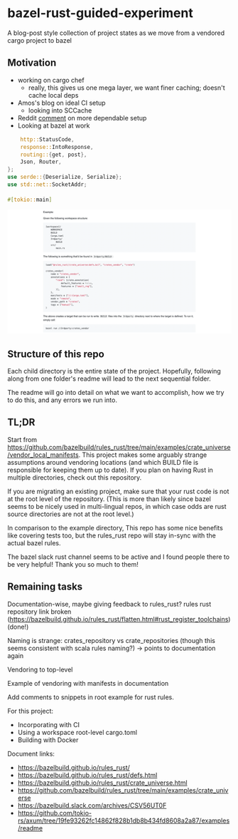 # bazel-rust-guided-experiment
A blog-post style collection of project states as we move from a vendored cargo project to bazel

## Motivation
- working on cargo chef
  - really, this gives us one mega layer, we want finer caching; doesn't cache local deps
- Amos's blog on ideal CI setup
  - looking into SCCache
- Reddit [comment](https://www.reddit.com/r/rust/comments/ua09tc/comment/i5w7n6g/?utm_source=share&utm_medium=web2x&context=3) on more dependable setup
- Looking at bazel at work

```rust
    http::StatusCode,
    response::IntoResponse,
    routing::{get, post},
    Json, Router,
};
use serde::{Deserialize, Serialize};
use std::net::SocketAddr;

#[tokio::main]
```

![The Rust Logo](../src/Screen%20Shot%202022-06-04%20at%2012.42.40%20AM.png)

## Structure of this repo

Each child directory is the entire state of the project.
Hopefully, following along from one folder's readme
will lead to the next sequential folder.

The readme will go into detail on what we want to accomplish,
how we try to do this, and any errors we run into.

## TL;DR

Start from https://github.com/bazelbuild/rules_rust/tree/main/examples/crate_universe/vendor_local_manifests.
This project makes some arguably strange assumptions around vendoring locations
(and which BUILD file is responsible for keeping them up to date).
If you plan on having Rust in multiple directories, check out this repository.

If you are migrating an existing project, make sure that
your rust code is not at the root level of the repository.
(This is more than likely since bazel seems to be nicely
used in multi-lingual repos, in which case odds are rust source
directories are not at the root level.)

In comparison to the example directory,
This repo has some nice benefits like covering tests too,
but the rules_rust repo will stay in-sync with the actual bazel rules.

The bazel slack rust channel seems to be active and I found
people there to be very helpful! Thank you so much to them!

## Remaining tasks
Documentation-wise, maybe giving feedback to rules_rust?
rules rust repository link broken (https://bazelbuild.github.io/rules_rust/flatten.html#rust_register_toolchains)
(done!)

Naming is strange: crates_repository vs crate_repositories (though this seems consistent with scala rules naming?)
-> points to documentation again

Vendoring to top-level

Example of vendoring with manifests in documentation

Add comments to snippets in root example for rust rules.

For this project:
- Incorporating with CI
- Using a workspace root-level cargo.toml
- Building with Docker

Document links:
- https://bazelbuild.github.io/rules_rust/
- https://bazelbuild.github.io/rules_rust/defs.html
- https://bazelbuild.github.io/rules_rust/crate_universe.html
- https://github.com/bazelbuild/rules_rust/tree/main/examples/crate_universe
- https://bazelbuild.slack.com/archives/CSV56UT0F
- https://github.com/tokio-rs/axum/tree/19fe93262fc14862f828b1db8b434fd8608a2a87/examples/readme
